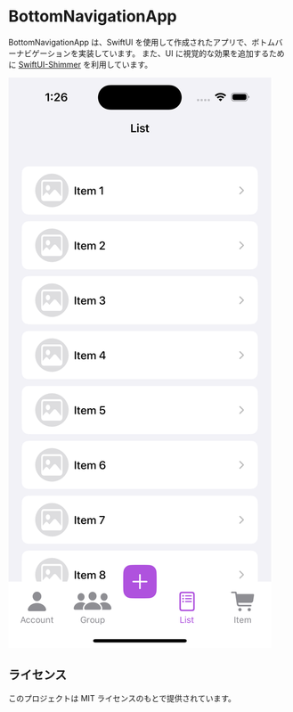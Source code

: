 # BottomNavigationApp

BottomNavigationApp は、SwiftUI を使用して作成されたアプリで、ボトムバーナビゲーションを実装しています。
また、UI に視覚的な効果を追加するために [SwiftUI-Shimmer](https://github.com/markiv/SwiftUI-Shimmer) を利用しています。


<img src="../Docs/image.png">

## ライセンス
このプロジェクトは MIT ライセンスのもとで提供されています。
